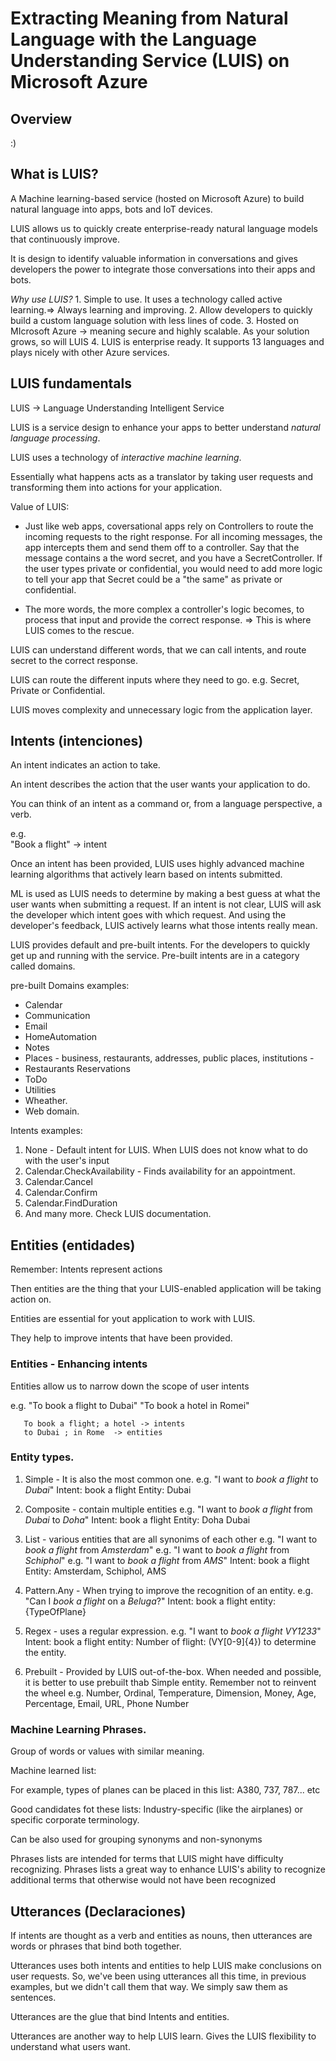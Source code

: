# Extracting Meaning from Natural Language with the Language Understanding Service (LUIS) on Microsoft Azure

## Overview

:)

## What is LUIS?

A Machine learning-based service (hosted on Microsoft Azure) to build natural language into apps, bots and IoT devices.

LUIS allows us to quickly create enterprise-ready natural language models that continuously improve.

It is design to identify valuable information in conversations and gives developers the power to integrate those conversations into their apps and bots.

*Why use LUIS?*
    1. Simple to use. It uses a technology called active learning.=> Always learning and improving.
    2. Allow developers to quickly build a custom language solution with less lines of code.
    3. Hosted on MIcrosoft Azure -> meaning secure and highly scalable.  As your solution grows, so will LUIS
    4. LUIS is enterprise ready. It supports 13 languages and plays nicely with other Azure services.

## LUIS fundamentals

LUIS -> Language Understanding Intelligent Service

LUIS is a service design to enhance your apps to better understand *natural language processing*.

LUIS uses a technology of _interactive machine learning_.

Essentially what happens acts as a translator by taking user requests and transforming them into actions for your application.

Value of LUIS:

  - Just like web apps, coversational apps rely on Controllers to route the incoming requests to the right response.
    For all incoming messages, the app intercepts them and send them off to a controller. Say that the message contains a the word secret, and you have a SecretController. If the user types private or confidential, you would need to add more logic to tell your app that Secret could be a "the same" as private or confidential.

  - The more words, the more complex a controller's logic becomes, to process that input and provide the correct response. => This is where LUIS comes to the rescue.

  LUIS can understand different words, that we can call intents, and route secret to the correct response.

  LUIS can route the different inputs where they need to go. e.g. Secret, Private or Confidential.

  LUIS moves complexity and unnecessary logic from the application layer.


## Intents (intenciones)

An intent indicates an action to take.

An intent describes the action that the user wants your application to do.

You can think of an intent as a command or, from a language perspective, a verb.

e.g.  
      "Book a flight" -> intent

Once an intent has been provided, LUIS uses highly advanced machine learning algorithms that actively learn based on intents submitted.

ML is used as LUIS needs to determine by making a best guess at what the user wants when submitting a request. If an intent is not clear, LUIS will ask the developer which intent goes with which request. And using the developer's feedback, LUIS actively learns what those intents really mean.

LUIS provides default and pre-built intents. For the developers to quickly get up and running with the service.
Pre-built intents are in a category called domains.


pre-built Domains examples:
  - Calendar
  - Communication
  - Email
  - HomeAutomation
  - Notes
  - Places - business, restaurants, addresses, public places, institutions  -
  - Restaurants Reservations
  - ToDo
  - Utilities
  - Wheather.
  - Web domain.


Intents examples:

  1.  None    -   Default intent for LUIS. When LUIS does not know what to do with the user's input
  2.  Calendar.CheckAvailability      -     Finds availability for an appointment.
  3.  Calendar.Cancel
  4.  Calendar.Confirm
  5.  Calendar.FindDuration
  6. And many more. Check LUIS documentation.


## Entities (entidades)

Remember: Intents represent actions

Then entities are the thing that your LUIS-enabled application will be taking action on.

Entities are essential for yout application to work with LUIS.

They help to improve intents that have been provided.

### Entities - Enhancing intents

  Entities allow us to narrow down the scope of user intents

  e.g. "To book a flight to Dubai"
       "To book a hotel in Romei"

       To book a flight; a hotel -> intents
       to Dubai ; in Rome  -> entities

### Entity types.

  1. Simple - It is also the most common one.
      e.g. "I want to *book a flight* to _Dubai_"
      Intent: book a flight
      Entity: Dubai

  2. Composite  -  contain multiple entities
      e.g. "I want to *book a flight* from _Dubai_ to _Doha_"
      Intent: book a flight
      Entity: Doha Dubai

  3. List  -  various entities that are all synonims of each other
      e.g. "I want to *book a flight* from _Amsterdam_"
      e.g. "I want to *book a flight* from _Schiphol_"
      e.g. "I want to *book a flight* from _AMS_"
      Intent: book a flight
      Entity: Amsterdam, Schiphol, AMS

  4. Pattern.Any   -   When trying to improve the recognition of an entity.
      e.g. "Can I *book a flight* on a _Beluga_?"
      Intent: book a flight
      entity: {TypeOfPlane}

  5. Regex   -  uses a regular expression.
      e.g. "I want to *book a flight* _VY1233_"
      Intent: book a flight
      entity: Number of flight: (VY[0-9]{4}) to determine the entity.

  6. Prebuilt   -   Provided by LUIS out-of-the-box. When needed and possible, it is better to use prebuilt thab Simple entity. Remember not to reinvent the wheel
      e.g. Number, Ordinal, Temperature, Dimension, Money, Age, Percentage, Email, URL, Phone Number

### Machine Learning Phrases.

Group of words or values with similar meaning.

Machine learned list:

For example, types of planes can be placed in this list: A380, 737, 787... etc

Good candidates fot these lists:  Industry-specific (like the airplanes) or specific corporate terminology.

Can be also used for grouping synonyms and non-synonyms  

Phrases lists are intended for terms that LUIS might have difficulty recognizing.
Phrases lists a great way to enhance LUIS's ability to recognize additional terms that otherwise would not have been recognized


## Utterances (Declaraciones)

If intents are thought as a verb and entities as nouns, then utterances are words or phrases that bind both together.

Utterances uses both intents and entities to help LUIS make conclusions on user requests. So, we've been using utterances all this time, in previous examples, but we didn't call them that way. We simply saw them as sentences.

Utterances are the glue that bind Intents and entities.

Utterances are another way to help LUIS learn. Gives the LUIS flexibility to understand what users want.
